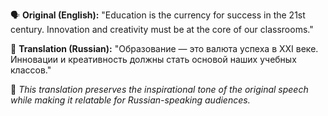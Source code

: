 🗣️ **Original (English):**
"Education is the currency for success in the 21st century. Innovation and creativity must be at the core of our classrooms."

🔁 **Translation (Russian):**
"Образование — это валюта успеха в XXI веке. Инновации и креативность должны стать основой наших учебных классов."

🎯 *This translation preserves the inspirational tone of the original speech while making it relatable for Russian-speaking audiences.*
